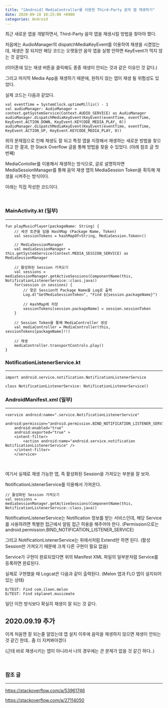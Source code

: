 ```yaml
---
title: "[Android] MediaController를 이용한 Third-Party 음악 앱 재생하기"
date: 2020-09-18 10:25:00 +0900
categories: Android
---
```


최근 새로운 앱을 개발하면서, Third-Party 음악 앱을 재생시킬 방법을 찾아야 했다.

처음에는 AudioManager의 dispatchMediaKeyEvent를 이용하여 재생을 시켰었는데, 재생은 잘 되지만 해당 코드는 오랫동안 음악 앱을 실행 안하면 KeyEvent가 먹지 않는 것 같았다.

(이어폰에 있는 재생 버튼을 클릭해도 종종 재생이 안되는 것과 같은 이유인 것 같다.)

그리고 마지막 Media App을 재생하기 때문에, 원하지 않는 앱이 재생 될 위험성도 있었다.

실제 코드는 다음과 같았다.

```
val eventTime = SystemClock.uptimeMillis() - 1
val audioManager: AudioManager = context.getSystemService(Context.AUDIO_SERVICE) as AudioManager
audioManager.dispatchMediaKeyEvent(KeyEvent(eventTime, eventTime, KeyEvent.ACTION_DOWN, KeyEvent.KEYCODE_MEDIA_PLAY, 0))
audioManager.dispatchMediaKeyEvent(KeyEvent(eventTime, eventTime, KeyEvent.ACTION_UP, KeyEvent.KEYCODE_MEDIA_PLAY, 0))
```

위의 문제점으로 인해 재생도 잘 되고 특정 앱을 지정해서 재생하는 새로운 방법을 찾으려고 한 결과, 한 Stack Overflow 글을 통해 방법을 찾을 수 있었다. (아래 참조 글 첫 번째)

MediaContoller를 이용해서 재생하는 방식으로, 글로 설명하자면 MediaSessionManager를 통해 음악 재생 앱의 MediaSession Token을 획득해 재생을 시켜주는 방식이다.

아래는 직접 작성한 코드이다.

<br>

### MainActivity.kt (일부)
-------------
```
fun playMusicPlayer(packageName: String) {
    // 세션 토큰을 담을 HashMap (Package Name, Token)
    val sessionTokens = hashMapOf<String, MediaSession.Token>()

    // MediaSessionManager
    val mediaSessionManager = this.getSystemService(Context.MEDIA_SESSION_SERVICE) as MediaSessionManager

    // 활성화된 Session 가져오기
    val sessions = mediaSessionManager.getActiveSessions(ComponentName(this, NotificationListenerService::class.java))
    for(session in sessions) {
        // 찾은 Session의 Package Name을 Log로 출력
        Log.d("GetMediaSessionToken", "Find ${session.packageName}")
        
        // HashMap에 저장
        sessionTokens[session.packageName] = session.sessionToken
    }

    // Session Token을 통해 MediaController 생성
    val mediaController = MediaController(this, sessionTokens[packageName]!!)

    // 재생
    mediaController.transportControls.play()
}
```

### NotificationListenerService.kt
-------------
```
import android.service.notification.NotificationListenerService

class NotificationListenerService: NotificationListenerService()
```

### AndroidManifest.xml (일부)
-------------
```
<service android:name=".service.NotificationListenerService"
    android:permission="android.permission.BIND_NOTIFICATION_LISTENER_SERVICE"
    android:enabled="true"
    android:exported="true" >
    <intent-filter>
        <action android:name="android.service.notification NotificationListenerService" />
    </intent-filter>
    </service>
```

<br>

여기서 실제로 재생 가능한 앱, 즉 활성화된 Session을 가져오는 부분을 잘 보자. 

NotificationListenerService를 이용해서 가져온다.
```
// 활성화된 Session 가져오기
val sessions = mediaSessionManager.getActiveSessions(ComponentName(this, NotificationListenerService::class.java))
```

NotificationListenerService는 Notification 정보를 받는 서비스인데, 해당 Service를 사용하려면 특별한 접근에서 알림 접근 허용을 해주어야 한다. 
(Permission으로는 android.permission.BIND_NOTIFICATION_LISTENER_SERVICE)

그리고 NotificationListenerService는 위에서처럼 Extend만 하면 된다. (활성 Session만 가져오기 때문에 크게 다른 구현이 필요 없음)

Service가 구현이 완료되었다면 위의 Manifest XML 파일의 일부분처럼 Service를 등록하면 완료된다.

실제로 구현했을 때 Logcat은 다음과 같이 출력된다. (Melon 앱과 FLO 앱이 설치되어 있는 상태)

```
D/TEST: Find com.iloen.melon
D/TEST: Find skplanet.musicmate
```

일단 이전 방식보다 확실히 재생이 잘 되는 것 같다. 

## 2020.09.19 추가

이게 처음엔 잘 되는줄 알았는데 앱 설치 이후에 음악을 재생하지 않으면 재생이 안되는 것 같긴 한데.. 좀 더 지켜봐야겠다

(근데 바로 재생시키는 앱이 아니라서 나의 경우에는 큰 문제가 없을 것 같긴 하다..)

<br>

### 참조 글
-------------
https://stackoverflow.com/a/53961746

https://stackoverflow.com/a/27114050 